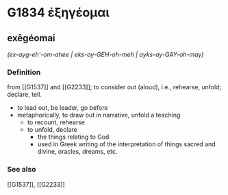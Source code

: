 # G1834 ἐξηγέομαι

## exēgéomai

_(ex-ayg-eh'-om-ahee | eks-ay-GEH-oh-meh | ayks-ay-GAY-oh-may)_

### Definition

from [[G1537]] and [[G2233]]; to consider out (aloud), i.e., rehearse, unfold; declare, tell.

- to lead out, be leader, go before
- metaphorically, to draw out in narrative, unfold a teaching
  - to recount, rehearse
  - to unfold, declare
    - the things relating to God
    - used in Greek writing of the interpretation of things sacred and divine, oracles, dreams, etc.

### See also

[[G1537]], [[G2233]]

